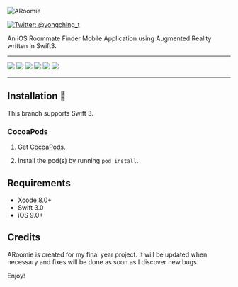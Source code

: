 ![ARoomie](Screenshots/logo.png)

[![Twitter: @yongching_t](https://img.shields.io/badge/twitter-yongching__t-blue.svg)](https://twitter.com/yongching_t)

An iOS Roommate Finder Mobile Application using Augmented Reality written in Swift3.
***

[![](Screenshots/1.PNG)](Screenshots/1.PNG)
[![](Screenshots/2.PNG)](Screenshots/2.PNG)
[![](Screenshots/3.PNG)](Screenshots/3.PNG)
[![](Screenshots/4.PNG)](Screenshots/4.PNG)
[![](Screenshots/5.PNG)](Screenshots/5.PNG)
[![](Screenshots/6.PNG)](Screenshots/6.PNG)
***

## Installation 📱

This branch supports Swift 3.

### CocoaPods

1. Get [CocoaPods](http://www.cocoapods.org).

2. Install the pod(s) by running `pod install`.

## Requirements

* Xcode 8.0+
* Swift 3.0
* iOS 9.0+

## Credits

ARoomie is created for my final year project. It will be updated when necessary and fixes will be done as soon as I discover new bugs. 

Enjoy!
